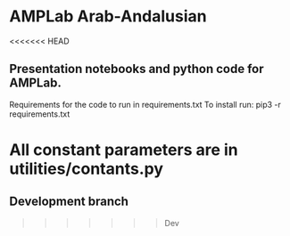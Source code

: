 # AMPLab Arab-Andalusian
<<<<<<< HEAD

## Presentation notebooks and python code for AMPLab.

Requirements for the code to run in requirements.txt
To install run: pip3 -r requirements.txt

All constant parameters are in utilities/contants.py
=======
## Development branch
>>>>>>> Dev
